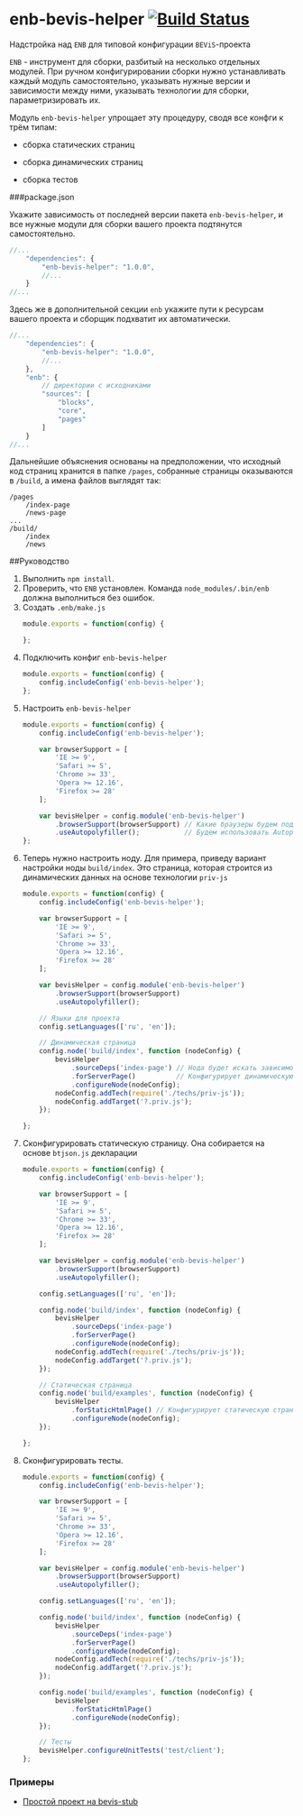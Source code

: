 enb-bevis-helper [![Build Status](https://travis-ci.org/enb-make/enb-bevis-helper.png?branch=master)](https://travis-ci.org/enb-make/enb-bevis-helper)
==========

Надстройка над `ENB` для типовой конфигурации `BEViS`-проекта

`ENB` - инструмент для сборки, разбитый на несколько отдельных модулей. При ручном конфигурировании сборки нужно устанавливать каждый модуль самостоятельно,
указывать нужные версии и зависимости между ними, указывать технологии для сборки, параметризировать их.

Модуль `enb-bevis-helper` упрощает эту процедуру, сводя все конфги к трём типам:

- сборка статических страниц

- сборка динамических страниц

- сборка тестов

###package.json

Укажите зависимость от последней версии пакета `enb-bevis-helper`, и все нужные модули для сборки вашего проекта подтянутся самостоятельно.

```javascript
//...
    "dependencies": {
        "enb-bevis-helper": "1.0.0",
        //...
    }
//...
```

Здесь же в дополнительной секции `enb` укажите пути к ресурсам вашего проекта и сборщик подхватит их автоматически.

```javascript
//...
    "dependencies": {
        "enb-bevis-helper": "1.0.0",
        //...
    },
    "enb": {
        // директории с исходниками
        "sources": [
            "blocks",
            "core",
            "pages"
        ]
    }
//...
```
Дальнейшие объяснения основаны на предположении, что исходный код страниц хранится в папке `/pages`, собранные страницы оказываются в `/build`, а имена файлов выглядят так:
```
/pages
    /index-page
    /news-page
...
/build/
    /index
    /news
```

##Руководство

1. Выполнить `npm install`.
2. Проверить, что `ENB` установлен. Команда `node_modules/.bin/enb` должна выполниться без ошибок.
3. Создать `.enb/make.js`
    ```javascript
    module.exports = function(config) {

    };
    ```
4. Подключить конфиг `enb-bevis-helper`
    ```javascript
    module.exports = function(config) {
        config.includeConfig('enb-bevis-helper');
    };

    ```
5. Настроить `enb-bevis-helper`
    ```javascript
    module.exports = function(config) {
        config.includeConfig('enb-bevis-helper');

        var browserSupport = [
            'IE >= 9',
            'Safari >= 5',
            'Chrome >= 33',
            'Opera >= 12.16',
            'Firefox >= 28'
        ];

        var bevisHelper = config.module('enb-bevis-helper')
            .browserSupport(browserSupport) // Какие браузеры будем поддерживать в проекте
            .useAutopolyfiller();           // Будем использовать Autopolyfiller.js
    };
    ```
6. Теперь нужно настроить ноду. Для примера, приведу вариант настройки ноды `build/index`. Это страница, которая строится из динамических данных на основе технологии `priv-js`
    ```javascript
    module.exports = function(config) {
        config.includeConfig('enb-bevis-helper');

        var browserSupport = [
            'IE >= 9',
            'Safari >= 5',
            'Chrome >= 33',
            'Opera >= 12.16',
            'Firefox >= 28'
        ];

        var bevisHelper = config.module('enb-bevis-helper')
            .browserSupport(browserSupport)
            .useAutopolyfiller();

        // Языки для проекта
        config.setLanguages(['ru', 'en']);

        // Динамическая страница
        config.node('build/index', function (nodeConfig) {
            bevisHelper
                .sourceDeps('index-page') // Нода будет искать зависимости внутри блока index-page
                .forServerPage()          // Конфигурирует динамическую страницу
                .configureNode(nodeConfig);
            nodeConfig.addTech(require('./techs/priv-js'));
            nodeConfig.addTarget('?.priv.js');
        });

    };
    ```
7. Сконфигурировать статическую страницу. Она собирается на основе `btjson.js` декларации
    ```javascript
    module.exports = function(config) {
        config.includeConfig('enb-bevis-helper');

        var browserSupport = [
            'IE >= 9',
            'Safari >= 5',
            'Chrome >= 33',
            'Opera >= 12.16',
            'Firefox >= 28'
        ];

        var bevisHelper = config.module('enb-bevis-helper')
            .browserSupport(browserSupport)
            .useAutopolyfiller();

        config.setLanguages(['ru', 'en']);

        config.node('build/index', function (nodeConfig) {
            bevisHelper
                .sourceDeps('index-page')
                .forServerPage()
                .configureNode(nodeConfig);
            nodeConfig.addTech(require('./techs/priv-js'));
            nodeConfig.addTarget('?.priv.js');
        });

        // Статическая страница
        config.node('build/examples', function (nodeConfig) {
            bevisHelper
                .forStaticHtmlPage() // Конфигурирует статическую страницу
                .configureNode(nodeConfig);
        });

    };
    ```
9. Сконфигурировать тесты.
    ```javascript
    module.exports = function(config) {
        config.includeConfig('enb-bevis-helper');

        var browserSupport = [
            'IE >= 9',
            'Safari >= 5',
            'Chrome >= 33',
            'Opera >= 12.16',
            'Firefox >= 28'
        ];

        var bevisHelper = config.module('enb-bevis-helper')
            .browserSupport(browserSupport)
            .useAutopolyfiller();

        config.setLanguages(['ru', 'en']);

        config.node('build/index', function (nodeConfig) {
            bevisHelper
                .sourceDeps('index-page')
                .forServerPage()
                .configureNode(nodeConfig);
            nodeConfig.addTech(require('./techs/priv-js'));
            nodeConfig.addTarget('?.priv.js');
        });

        config.node('build/examples', function (nodeConfig) {
            bevisHelper
                .forStaticHtmlPage()
                .configureNode(nodeConfig);
        });

        // Тесты
        bevisHelper.configureUnitTests('test/client');
    };
    ```

### Примеры

- [Простой проект на bevis-stub](https://github.com/bevis-ui/bevis-stub/blob/master/.enb/make.js)
